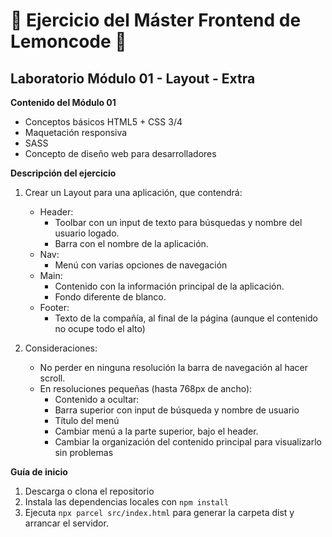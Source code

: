 ﻿# 🍋 Ejercicio del Máster Frontend de Lemoncode 🍋

## Laboratorio Módulo 01 - Layout - Extra

**Contenido del Módulo 01**
- Conceptos básicos HTML5 + CSS 3/4
- Maquetación responsiva
- SASS
- Concepto de diseño web para desarrolladores

**Descripción del ejercicio**

1. Crear un Layout para una aplicación, que contendrá:
    - Header:
        - Toolbar con un input de texto para búsquedas y nombre del
          usuario logado.
        - Barra con el nombre de la aplicación.
    - Nav:
        - Menú con varias opciones de navegación
    - Main:
        - Contenido con la información principal de la aplicación.
        - Fondo diferente de blanco.
    - Footer:
        - Texto de la compañía, al final de la página (aunque el
          contenido no ocupe todo el alto)
    
2. Consideraciones:
    - No perder en ninguna resolución la barra de navegación al hacer scroll.
    - En resoluciones pequeñas (hasta 768px de ancho):
         - Contenido a ocultar:
         - Barra superior con input de búsqueda y nombre de usuario
         - Título del menú
         - Cambiar menú a la parte superior, bajo el header.
         - Cambiar la organización del contenido principal para visualizarlo sin problemas

**Guía de inicio**
1. Descarga o clona el repositorio
2. Instala las dependencias locales con `npm install`
3. Ejecuta `npx parcel src/index.html` para generar la carpeta dist y arrancar el servidor.
